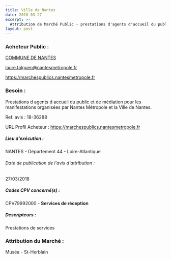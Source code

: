 ```yaml
---
title: Ville de Nantes
date: 2018-03-27
excerpt: >-
  Attribution de Marché Public - prestations d'agents d'accueil du public et de médiation pour les manifestations organisées par nantes métropole et la ville de nantes.
layout: post
---
```


### Acheteur Public : 
<a href="/acheteur-135/siren-214401093"> COMMUNE DE NANTES</a><br/>



laure.talguen@nantesmetropole.fr


https://marchespublics.nantesmetropole.fr
### Besoin :

Prestations d agents d accueil du public et de médiation pour les manifestations organisées par Nantes Métropole et la Ville de Nantes.

Ref. avis : 18-36288

URL Profil Acheteur : https://marchespublics.nantesmetropole.fr

##### Lieu d'exécution :

NANTES - Département 44 - Loire-Atlantique

###### Date de publication de l'avis d'attribution : 
27/03/2018

##### Codes CPV concerné(s) :
CPV79992000 - **Services de réception** <br/>

##### Descripteurs :
Prestations de services <br/>

### Attribution du Marché :
Muséa -   St-Herblain <br/>
